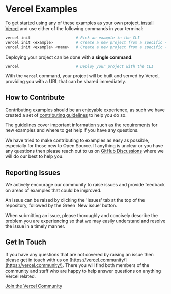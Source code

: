 # Vercel Examples

To get started using any of these examples as your own project, [install Vercel](https://vercel.com/docs/cli) and use either of the following commands in your terminal:

```sh
vercel init                    # Pick an example in the CLI
vercel init <example>          # Create a new project from a specific <example>
vercel init <example> <name>   # Create a new project from a specific <example> with a different folder <name>
```

Deploying your project can be done with **a single command**:

```sh
vercel                         # Deploy your project with the CLI
```

With the `vercel` command, your project will be built and served by Vercel, providing you with a URL that can be shared immediately.

## How to Contribute

Contributing examples should be an enjoyable experience, as such we have created a set of [contributing guidelines](https://github.com/vercel/vercel/blob/main/.github/CONTRIBUTING.md) to help you do so.

The guidelines cover important information such as the requirements for new examples and where to get help if you have any questions.

We have tried to make contributing to examples as easy as possible, especially for those new to Open Source. If anything is unclear or you have any questions then please reach out to us on [GitHub Discussions](https://github.com/vercel/vercel/discussions) where we will do our best to help you.

## Reporting Issues

We actively encourage our community to raise issues and provide feedback on areas of examples that could be improved.

An issue can be raised by clicking the 'Issues' tab at the top of the repository, followed by the Green 'New issue' button.

When submitting an issue, please thoroughly and concisely describe the problem you are experiencing so that we may easily understand and resolve the issue in a timely manner.

## Get In Touch

If you have any questions that are not covered by raising an issue then please get in touch with us on [https://vercel.community/](https://vercel.community/). There you will find both members of the community and staff who are happy to help answer questions on anything Vercel related.

[Join the Vercel Community](https://vercel.community/)
